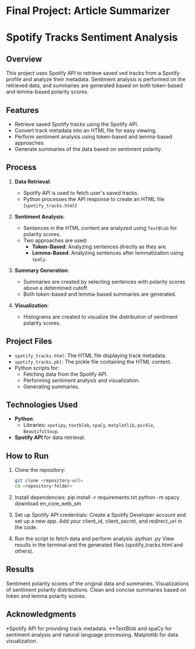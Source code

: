# Final Project: Article Summarizer
# Spotify Tracks Sentiment Analysis

## Overview
This project uses Spotify API to retrieve saved ved tracks from a Spotify profile and analyze their metadata.
Sentiment analysis is performed on the retrieved data, and summaries are generated based on both token-based and lemma-based polarity scores.

## Features
- Retrieve saved Spotify tracks using the Spotify API.
- Convert track metadata into an HTML file for easy viewing.
- Perform sentiment analysis using token-based and lemma-based approaches.
- Generate summaries of the data based on sentiment polarity.

## Process
1. **Data Retrieval**:
   - Spotify API is used to fetch user's saved tracks.
   - Python processes the API response to create an HTML file (`spotify_tracks.html`)

2. **Sentiment Analysis**:
   - Sentences in the HTML content are analyzed using `TextBlob` for polarity scores.
   - Two approaches are used:
     - **Token-Based**: Analyzing sentences directly as they are.
     - **Lemma-Based**: Analyzing sentences after lemmatization using `spaCy`.

3. **Summary Generation**:
   - Summaries are created by selecting sentences with polarity scores above a determined cutoff.
   - Both token-based and lemma-based summaries are generated.

4. **Visualization**:
   - Histograms are created to visualize the distribution of sentiment polarity scores.

## Project Files
- `spotify_tracks.html`: The HTML file displaying track metadata.
- `spotify_tracks.pkl`: The pickle file containing the HTML content.
- Python scripts for:
  - Fetching data from the Spotify API.
  - Performing sentiment analysis and visualization.
  - Generating summaries.

## Technologies Used
- **Python**:
  - Libraries: `spotipy`, `textblob`, `spaCy`, `matplotlib`, `pickle`, `BeautifulSoup`.
- **Spotify API** for data retrieval.

## How to Run
1. Clone the repository:
   ```bash
   git clone <repository-url>
   cd <repository-folder>

2. Install dependencies:
pip install -r requirements.txt
python -m spacy download en_core_web_sm

3. Set up Spotify API credentials:
Create a Spotify Developer account and set up a new app.
Add your client_id, client_secret, and redirect_uri in the code.

4. Run the script to fetch data and perform analysis:
python <auth>.py
View results in the terminal and the generated files (spotify_tracks.html and others).

## Results
Sentiment polarity scores of the original data and summaries.
Visualizations of sentiment polarity distributions.
Clean and concise summaries based on token and lemma polarity scores.

## Acknowledgments
*Spotify API for providing track metadata.
**TextBlob and spaCy for sentiment analysis and natural language processing.
Matplotlib for data visualization.





